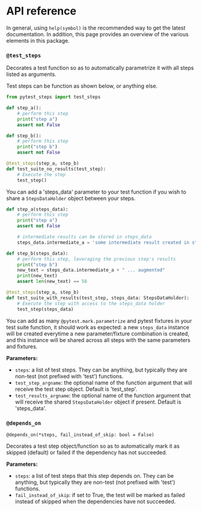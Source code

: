 # API reference

In general, using `help(symbol)` is the recommended way to get the latest documentation. In addition, this page provides an overview of the various elements in this package.

### `@test_steps`

Decorates a test function so as to automatically parametrize it with all steps listed as arguments.

Test steps can be function as shown below, or anything else.

```python
from pytest_steps import test_steps

def step_a():
    # perform this step
    print("step a")
    assert not False

def step_b():
    # perform this step
    print("step b")
    assert not False

@test_steps(step_a, step_b)
def test_suite_no_results(test_step):
    # Execute the step
    test_step()
```

You can add a 'steps_data' parameter to your test function if you wish to share a `StepsDataHolder` object between your steps.

```python    
def step_a(steps_data):
    # perform this step
    print("step a")
    assert not False

    # intermediate results can be stored in steps_data
    steps_data.intermediate_a = 'some intermediate result created in step a'

def step_b(steps_data):
    # perform this step, leveraging the previous step's results
    print("step b")
    new_text = steps_data.intermediate_a + " ... augmented"
    print(new_text)
    assert len(new_text) == 56

@test_steps(step_a, step_b)
def test_suite_with_results(test_step, steps_data: StepsDataHolder):
    # Execute the step with access to the steps_data holder
    test_step(steps_data)
```

You can add as many `@pytest.mark.parametrize` and pytest fixtures in your test suite function, it should work as expected: a new `steps_data` instance will be created everytime a new parameter/fixture combination is created, and this instance will be shared across all steps with the same parameters and fixtures.

**Parameters:**

 - `steps`: a list of test steps. They can be anything, but typically they are non-test (not prefixed with 'test') functions.
 - `test_step_argname`: the optional name of the function argument that will receive the test step object. Default is 'test_step'.
 - `test_results_argname`: the optional name of the function argument that will receive the shared `StepsDataHolder` object if present. Default is 'steps_data'.


### `@depends_on`

`@depends_on(*steps, fail_instead_of_skip: bool = False)`

Decorates a test step object/function so as to automatically mark it as skipped (default) or failed if the dependency has not succeeded.

**Parameters:**

 - `steps`: a list of test steps that this step depends on. They can be anything, but typically they are non-test (not prefixed with 'test') functions.
 - `fail_instead_of_skip`: if set to True, the test will be marked as failed instead of skipped when the dependencies have not succeeded.
